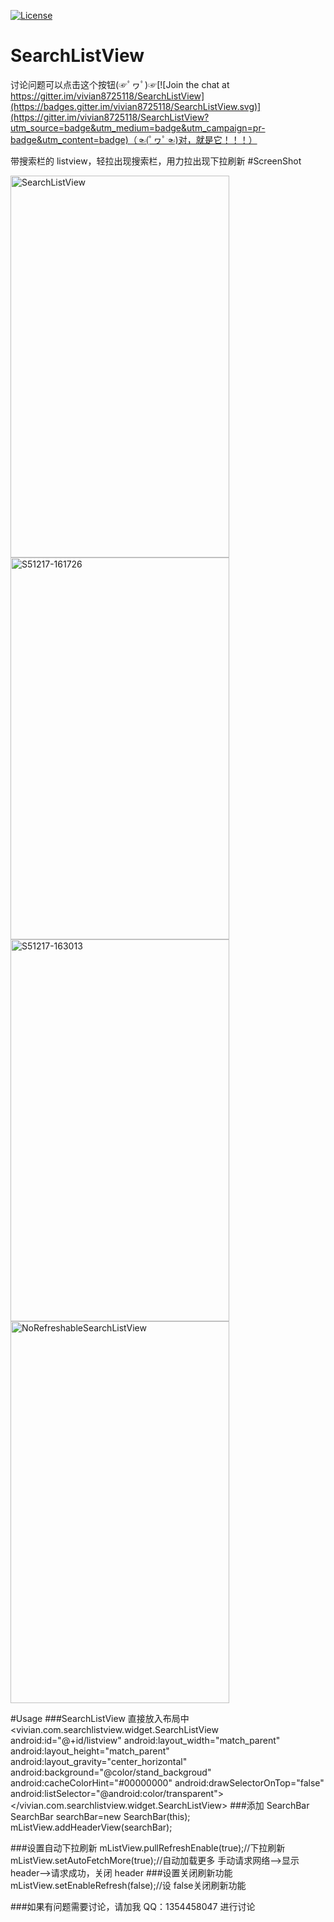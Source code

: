 [![License](https://img.shields.io/badge/license-Apache%202-green.svg)](https://www.apache.org/licenses/LICENSE-2.0)


# SearchListView
讨论问题可以点击这个按钮(☞ﾟヮﾟ)☞[![Join the chat at https://gitter.im/vivian8725118/SearchListView](https://badges.gitter.im/vivian8725118/SearchListView.svg)](https://gitter.im/vivian8725118/SearchListView?utm_source=badge&utm_medium=badge&utm_campaign=pr-badge&utm_content=badge)（☜(ﾟヮﾟ☜)对，就是它！！！）

带搜索栏的 listview，轻拉出现搜索栏，用力拉出现下拉刷新
#ScreenShot

<!--![Alt text](https://github.com/vivian8725118/SearchListView/blob/master/SearchListView.gif)-->
<!--![Alt text](https://github.com/vivian8725118/SearchListView/blob/master/S51217-161726.jpg)-->
<!--![Alt text](https://github.com/vivian8725118/SearchListView/blob/master/S51217-163013.jpg)-->
<img src="https://github.com/vivian8725118/SearchListView/blob/master/art/SearchListView.gif" width = "350" height = "611" alt="SearchListView" align=center />
<img src="https://github.com/vivian8725118/SearchListView/blob/master/art/S51217-161726.jpg" width = "350" height = "611" alt="S51217-161726" align=center />
<img src="https://github.com/vivian8725118/SearchListView/blob/master/art/S51217-163013.jpg" width = "350" height = "611" alt="S51217-163013" align=center />
<img src="https://github.com/vivian8725118/SearchListView/blob/master/art/NoRefreshableSearchListView.gif" width = "350" height = "611" alt="NoRefreshableSearchListView" align=center />

#Usage
###SearchListView 直接放入布局中
         <vivian.com.searchlistview.widget.SearchListView
             android:id="@+id/listview"
             android:layout_width="match_parent"
             android:layout_height="match_parent"
             android:layout_gravity="center_horizontal"
             android:background="@color/stand_backgroud"
             android:cacheColorHint="#00000000"
             android:drawSelectorOnTop="false"
             android:listSelector="@android:color/transparent">
   </vivian.com.searchlistview.widget.SearchListView>
###添加 SearchBar
    SearchBar searchBar=new SearchBar(this);
    mListView.addHeaderView(searchBar);
    
###设置自动下拉刷新
        mListView.pullRefreshEnable(true);//下拉刷新
        mListView.setAutoFetchMore(true);//自动加载更多
        手动请求网络-->显示 header-->请求成功，关闭 header
###设置关闭刷新功能
        mListView.setEnableRefresh(false);//设 false关闭刷新功能
        
###如果有问题需要讨论，请加我 QQ：1354458047 进行讨论
    
    
